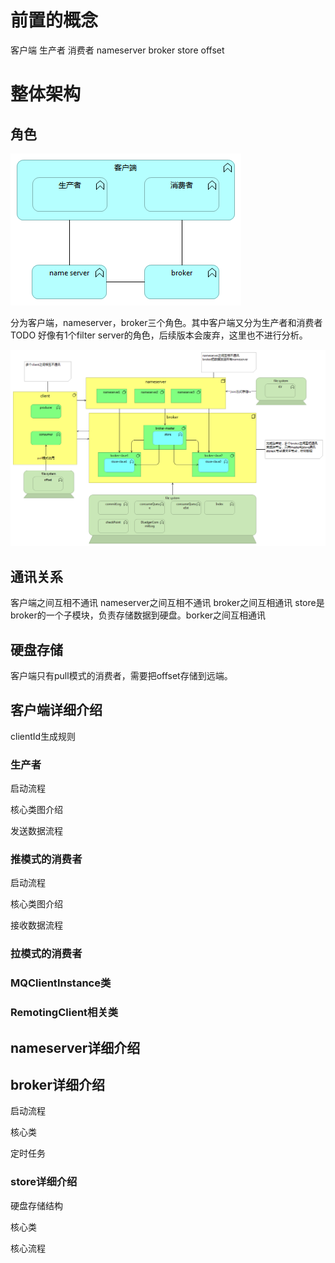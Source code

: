 
# 前置的概念
客户端
生产者
消费者
nameserver
broker
store
offset

# 整体架构

## 角色

![整体架构1](archi/整体架构1.png)

分为客户端，nameserver，broker三个角色。其中客户端又分为生产者和消费者
TODO 好像有1个filter server的角色，后续版本会废弃，这里也不进行分析。

![整体架构2](archi/整体架构2.png)

## 通讯关系
客户端之间互相不通讯
nameserver之间互相不通讯
broker之间互相通讯
store是broker的一个子模块，负责存储数据到硬盘。borker之间互相通讯

## 硬盘存储
客户端只有pull模式的消费者，需要把offset存储到远端。

## 客户端详细介绍

clientId生成规则

### 生产者
启动流程

核心类图介绍

发送数据流程


### 推模式的消费者

启动流程

核心类图介绍

接收数据流程

### 拉模式的消费者

### MQClientInstance类

### RemotingClient相关类

## nameserver详细介绍

## broker详细介绍

启动流程

核心类

定时任务

### store详细介绍

硬盘存储结构

核心类

核心流程